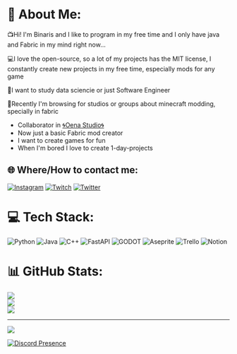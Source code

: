 # 💫 About Me:
📺Hi! I'm Binaris and I like to program in my free time and I only have java and Fabric in my mind right now...

💻I love the open-source, so a lot of my projects has the MIT license, I constantly create new projects in my free time, especially mods for any game

🧩I want to study data sciencie or just Software Engineer

🧭Recently I'm browsing for studios or groups about minecraft modding, specially in fabric


* Collaborator in [🌀Oena Studio🌀](https://twitter.com/OenaStudio?ref_src=twsrc%5Egoogle%7Ctwcamp%5Eserp%7Ctwgr%5Eauthor)
* Now just a basic Fabric mod creator
* I want to create games for fun
* When I'm bored I love to create 1-day-projects
## 🌐 Where/How to contact me:
[![Instagram](https://img.shields.io/badge/Instagram-%23E4405F.svg?logo=Instagram&logoColor=white)](https://instagram.com/albertbn00) [![Twitch](https://img.shields.io/badge/Twitch-%239146FF.svg?logo=Twitch&logoColor=white)](https://twitch.tv/cbinary01) [![Twitter](https://img.shields.io/badge/Twitter-%231DA1F2.svg?logo=Twitter&logoColor=white)](https://twitter.com/BadBinary01) 

# 💻 Tech Stack:
![Python](https://img.shields.io/badge/python-3670A0?style=for-the-badge&logo=python&logoColor=ffdd54) ![Java](https://img.shields.io/badge/java-%23ED8B00.svg?style=for-the-badge&logo=java&logoColor=white) ![C++](https://img.shields.io/badge/c++-%2300599C.svg?style=for-the-badge&logo=c%2B%2B&logoColor=white) ![FastAPI](https://img.shields.io/badge/FastAPI-005571?style=for-the-badge&logo=fastapi) ![GODOT](https://img.shields.io/badge/godot-3582bb.svg?style=for-the-badge&logo=godot-engine&logoColor=white) ![Aseprite](https://img.shields.io/badge/Aseprite-FFFFFF?style=for-the-badge&logo=Aseprite&logoColor=#7D929E) ![Trello](https://img.shields.io/badge/Trello-%23026AA7.svg?style=for-the-badge&logo=Trello&logoColor=white) ![Notion](https://img.shields.io/badge/Notion-%23000000.svg?style=for-the-badge&logo=notion&logoColor=white)
# 📊 GitHub Stats:
![](https://github-readme-stats.vercel.app/api?username=Binaris00&theme=tokyonight&hide_border=false&include_all_commits=false&count_private=false)<br/>
![](https://github-readme-streak-stats.herokuapp.com/?user=Binaris00&theme=tokyonight&hide_border=false)<br/>
![](https://github-readme-stats.vercel.app/api/top-langs/?username=Binaris00&theme=tokyonight&hide_border=false&include_all_commits=false&count_private=false&layout=compact)

---
[![](https://visitcount.itsvg.in/api?id=Binaris00&icon=2&color=0)](https://visitcount.itsvg.in)

[![Discord Presence](https://lanyard.cnrad.dev/api/594274616093179936)](https://discord.com/users/594274616093179936)
